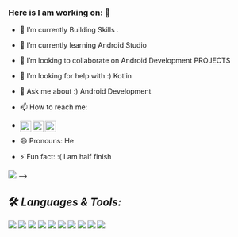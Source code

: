 ### Here is I am working on:  👋
 
 - 🔭 I’m currently Building Skills . 
- 🌱 I’m currently learning  Android Studio
- 👯 I’m looking to collaborate on Android Development PROJECTS
- 🤔 I’m looking for help with :) Kotlin
- 💬 Ask me about :) Android Development
- 📫 How to reach me: 
-   <img src="https://logodownload.org/wp-content/uploads/2014/09/twitter-logo-1.png" alt="YASH TWITTER Profile" width="22px" align="left"></a>
    <a href="https://www.linkedin.com/in/aman-pant-b5ab11197/">
    <img alt="Aman's LinkedIN" src="https://raw.githubusercontent.com/peterthehan/peterthehan/master/assets/linkedin.svg" style="max-width:100%;" width="22px"     align="left"></a>
    <a href="https://discord.gg/8KaxBUNJ" rel="nofollow">
    <img alt="Aman's Discord" src="https://raw.githubusercontent.com/peterthehan/peterthehan/master/assets/discord.svg" style="max-width:100%;" width="22px" align="left">   </a><br>


- 😄 Pronouns: He
- ⚡ Fun fact: :( I am half finish 


<img src="https://github-readme-stats.vercel.app/api?username=HARLEY9897&&show_icons=true&title_color=ffffff&icon_color=bb2acf&text_color=daf7dc&bg_color=151515">
-->

## 🛠️ *Languages & Tools:*



![](https://img.shields.io/badge/OS-Linux-informational?style=flat&logo=linux&logoColor=white&color=2bbc8a)
![](https://img.shields.io/badge/Shell-Bash-informational?style=flat&logo=gnu-bash&logoColor=white&color=2bbc8a)
![](https://img.shields.io/badge/Code-HTML-informational?style=flat&logo=htmlt&logoColor=white&color=2bbc8a)
![](https://img.shields.io/badge/Code-CSS-informational?style=flat&logo=css&logoColor=white&color=2bbc8a)
![](https://img.shields.io/badge/Code-C/C++-informational?style=flat&logo=c++&logoColor=white&color=2bbc8a)
![](https://img.shields.io/badge/Code-Java-informational?style=flat&logo=java&logoColor=white&color=2bbc8a)
![](https://img.shields.io/badge/Tools-GIT-informational?style=flat&logo=git&logoColor=white&color=2bbc8a)
![](https://img.shields.io/badge/Tools-Jenkins-informational?style=flat&logo=jenkins&logoColor=white&color=2bbc8a)
![](https://img.shields.io/badge/Tools-Maven-informational?style=flat&logo=Maven&logoColor=white&color=2bbc8a)
![](https://img.shields.io/badge/Tools-Photoshop-informational?style=flat&logo=Photoshop&logoColor=white&color=2bbc8a)

